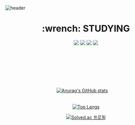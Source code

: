 
![header](https://capsule-render.vercel.app/api?type=waving&color=gradient&height=300&section=header&text=turfguy&fontSize=100)


   <div align=center><h1>:wrench: STUDYING</h1></div>
  <div align=center>
      <img src="https://img.shields.io/badge/javascript-F7DF1E?style=for-the-badge&logo=javascript&logoColor=black">
     <img src="https://img.shields.io/badge/vue.js-4FC08D?style=for-the-badge&logo=vue.js&logoColor=white">
     <img src="https://img.shields.io/badge/react-61DAFB?style=for-the-badge&logo=react&logoColor=black"> 
      <img src="https://img.shields.io/badge/node.js-339933?style=for-the-badge&logo=Node.js&logoColor=white">
  
  
  <br><br><br><br><br><br>
 
[![Anurag's GitHub stats](https://github-readme-stats.vercel.app/api?username=turfguy&theme=tokyonight&show_icons=true)](https://github.com/anuraghazra/github-readme-stats)               &nbsp;&nbsp;&nbsp;&nbsp;&nbsp;
 <br> <br> <br>
[![Top Langs](https://github-readme-stats.vercel.app/api/top-langs/?username=turfguy&layout=compact&theme=tokyonight)](https://github.com/anuraghazra/github-readme-stats)

[![Solved.ac
  프로필](http://mazassumnida.wtf/api/v2/generate_badge?boj=ksm0811)](https://solved.ac/ksm0811)
